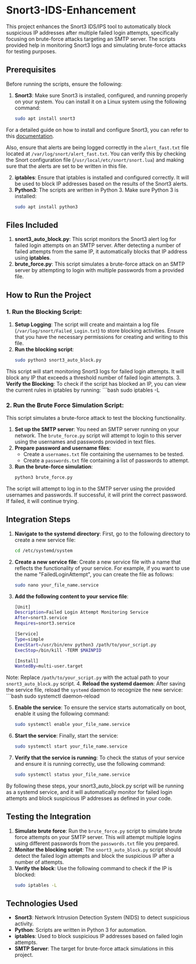 # Snort3-IDS-Enhancement
This project enhances the Snort3 IDS/IPS tool to automatically block suspicious IP addresses after multiple failed login attempts, specifically focusing on brute-force attacks targeting an SMTP server. The scripts provided help in monitoring Snort3 logs and simulating brute-force attacks for testing purposes.

## Prerequisites

Before running the scripts, ensure the following:
1. **Snort3**: Make sure Snort3 is installed, configured, and running properly on your system. You can install it on a Linux system using the following command:

   ```bash
   sudo apt install snort3
 For a detailed guide on how to install and configure Snort3, you can refer to this [documentation](https://www.zenarmor.com/docs/linux-tutorials/how-to-install-and-configure-snort-on-ubuntu-linux).
 
Also, ensure that alerts are being logged correctly in the `alert_fast.txt` file located at `/var/log/snort/alert_fast.txt`. You can verify this by checking the Snort configuration file (`/usr/local/etc/snort/snort.lua`) and making sure that the alerts are set to be written in this file.
 
2. **iptables**: Ensure that iptables is installed and configured correctly. It will be used to block IP addresses based on the results of the Snort3 alerts.
3. **Python3**: The scripts are written in Python 3. Make sure Python 3 is installed:
    ```bash
   sudo apt install python3
    

## Files Included
1. **snort3_auto_block.py**: This script monitors the Snort3 alert log for failed login attempts on an SMTP server. After detecting a number of failed attempts from the same IP, it automatically blocks that IP address using **iptables**.
2. **brute_force.py**: This script simulates a brute-force attack on an SMTP server by attempting to login with multiple passwords from a provided file.




## How to Run the Project
### 1. Run the Blocking Script:
1. **Setup Logging**: The script will create and maintain a log file (`/var/log/snort/Failed_Login.txt`) to store blocking activities. Ensure that you have the necessary permissions for creating and writing to this file.
2. **Run the blocking script**:
   ```bash
   sudo python3 snort3_auto_block.py
 This script will start monitoring Snort3 logs for failed login attempts. It will block any IP that exceeds a threshold number of failed login attempts.
3. **Verify the Blocking**: To check if the script has blocked an IP, you can view the current rules in iptables by running:
    ```bash
    sudo iptables -L

### 2. Run the Brute Force Simulation Script:
This script simulates a brute-force attack to test the blocking functionality.
1. **Set up the SMTP server**: You need an SMTP server running on your network. The `brute_force.py` script will attempt to login to this server using the usernames and passwords provided in text files.
2. **Prepare password and username files**:
   * Create a `usernames.txt` file containing the usernames to be tested.
   * Create a `passwords.txt` file containing a list of passwords to attempt.
3. **Run the brute-force simulation**:
     ```bash
     python3 brute_force.py
The script will attempt to log in to the SMTP server using the provided usernames and passwords. If successful, it will print the correct password. If failed, it will continue trying.



## Integration Steps
1. **Navigate to the systemd directory**: First, go to the following directory to create a new service file:
   ```bash
   cd /etc/systemd/system
2. **Create a new service file**: Create a new service file with a name that reflects the functionality of your service. For example, if you want to use the name "FailedLoginAttempt", you can create the file as follows:
   ```bash
   sudo nano your_file_name.service
3. **Add the following content to your service file**:
    ```bash
    [Unit]
    Description=Failed Login Attempt Monitoring Service
    After=snort3.service
    Requires=snort3.service

    [Service]
    Type=simple
    ExecStart=/usr/bin/env python3 /path/to/your_script.py
    ExecStop=/bin/kill -TERM $MAINPID

    [Install]
    WantedBy=multi-user.target
    
Note: Replace `/path/to/your_script.py` with the actual path to your `snort3_auto_block.py` script.
4. **Reload the systemd daemon**: After saving the service file, reload the `systemd` daemon to recognize the new service:
    ```bash
    sudo systemctl daemon-reload
    
5. **Enable the service**: To ensure the service starts automatically on boot, enable it using the following command:
     ```bash
     sudo systemctl enable your_file_name.service
     
6. **Start the service**: Finally, start the service:
   ```bash
   sudo systemctl start your_file_name.service

7. **Verify that the service is running**: To check the status of your service and ensure it is running correctly, use the following command:
   ```bash
   sudo systemctl status your_file_name.service

 By following these steps, your snort3_auto_block.py script will be running as a systemd service, and it will automatically monitor for failed login attempts and block suspicious IP addresses as defined in your code.


 ## Testing the Integration
 1. **Simulate brute force**: Run the `brute_force.py` script to simulate brute force attempts on your SMTP server. This will attempt multiple logins using different passwords from the `passwords.txt` file you prepared.
 2. **Monitor the blocking script**: The `snort3_auto_block.py` script should detect the failed login attempts and block the suspicious IP after a number of attempts.
 3. **Verify the block**: Use the following command to check if the IP is blocked:
    ```bash
    sudo iptables -L


## Technologies Used
* **Snort3**: Network Intrusion Detection System (NIDS) to detect suspicious activity.
* **Python**: Scripts are written in Python 3 for automation.
* **iptables**: Used to block suspicious IP addresses based on failed login attempts.
* **SMTP Server**: The target for brute-force attack simulations in this project.



















    



















      


    


















  





   







